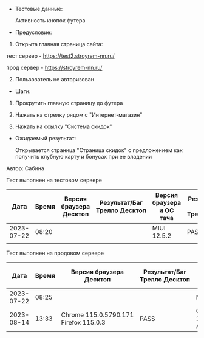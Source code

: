 * Тестовые данные:

	Активность кнопок футера
	
* Предусловие:

 1. Открыта главная страница сайта:
 
 тест сервер - https://test2.stroyrem-nn.ru/
 
 прод сервер - https://stroyrem-nn.ru/
 
 2. Пользователь не авторизован
 
 * Шаги:

  1. Прокрутить главную страницу до футера
  
  2. Нажать на стрелку рядом с "Интернет-магазин"
  
  3. Нажать на ссылку "Система скидок"

* Ожидаемый результат:

   Открывается страница "Страница скидок" с предложением как получить клубную карту и бонусах при ее владении


Автор: Сабина

Тест выполнен на тестовом сервере

| Дата | Время | Версия браузера Десктоп | Результат/Баг Трелло Десктоп | Версия браузера и ОС тача | Результат/Баг Трелло Тач | Дата релиза | Имя |
| --- | --- | --- | --- | --- | --- | --- | --- |
| 2023-07-22 | 08:20 | | | MIUI 12.5.2 | PASS | 16.06.23 | Сабина |
|  |  |  |  |     |  | |  |

Тест выполнен на продовом сервере

| Дата | Время | Версия браузера Десктоп | Результат/Баг Трелло Десктоп | Версия браузера и ОС тача | Результат/Баг Трелло Тач | Дата релиза | Имя |
| --- | --- | --- | --- | --- | --- | --- | --- |
|2023-07-22     | 08:25    |     |     | MIUI 12.5.2 | PASS | 16.06.23 | Сабина |
|2023-08-14     | 13:33   | Chrome 115.0.5790.171 Firefox 115.0.3 | PASS |Chrome 115.0.5790.166 Android 10 | PASS | 13.08.23| Татьяна |
